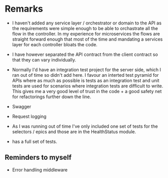 # Remarks

* I haven't added any service layer / orchestrator or domain to the API as the requirements were simple enough to be able to orchastrate all the flow in the controller. In my experience for microservices the flows are straight forward enough that most of the time and mandating a services layer for each controller bloats the code.

* I have however separated the API contract from the client contract so that they can vary individually.

* Normally I'd have an integration test project for the server side, which I ran out of time so didn't add here. I favour an interted test pyramid for APIs where as much as possible is tests as an integration test and unit tests are used for scenarios where integration tests are difficult to write. This gives me a very good level of trust in the code + a good safety net for refactorings further down the line.

* Swagger

* Request logging

* As I was running out of time I've only included one set of tests for the selectors / epics and those are in the HealthStatus module.

* <CountriesList /> has a full set of tests.

## Reminders to myself

* Error handling middleware
